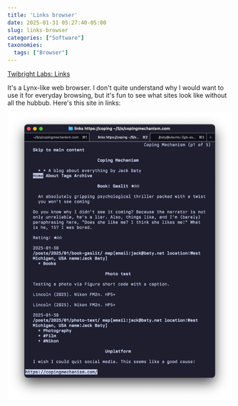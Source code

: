 ```yaml
---
title: 'Links browser'
date: 2025-01-31 05:27:40-05:00
slug: links-browser
categories: ["Software"]
taxonomies:
  tags: ["Browser"]
---
```



[Twibright Labs: Links](http://links.twibright.com/)

It's a Lynx-like web browser. I don't quite understand why I would want to use it for everyday browsing, but it's fun to see what sites look like without all the hubbub. Here's this site in links:

<!--more-->

![copingmechanism.com viewed in links](links.png "copingmechanism.com viewed in links")

